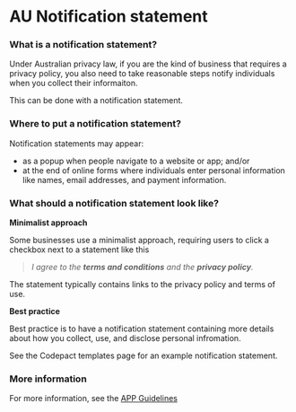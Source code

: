 # AU Notification statement

### What is a notification statement?

Under Australian privacy law, if you are the kind of business that requires a privacy policy, you also need to take reasonable steps notify individuals when you collect their informaiton.

This can be done with a notification statement.

### Where to put a notification statement?

Notification statements may appear:
- as a popup when people navigate to a website or app; and/or
- at the end of online forms where individuals enter personal information like names, email addresses, and payment information.

### What should a notification statement look like?

**Minimalist approach**

Some businesses use a minimalist approach, requiring users to click a checkbox next to a statement like this

>*I agree to the __terms and conditions__ and the __privacy policy__.*

The statement typically contains links to the privacy policy and terms of use.

**Best practice**

Best practice is to have a notification statement containing more details about how you collect, use, and disclose personal infromation.

See the Codepact templates page for an example notification statement.

### More information

For more information, see the [APP Guidelines](https://www.oaic.gov.au/agencies-and-organisations/app-guidelines/chapter-5-app-5-notification-of-the-collection-of-personal-information)